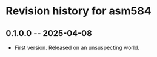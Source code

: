 # Revision history for asm584

## 0.1.0.0 -- 2025-04-08

- First version. Released on an unsuspecting world.
